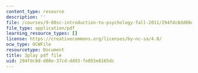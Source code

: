 ```yaml
---
content_type: resource
description: ''
file: /courses/9-00sc-introduction-to-psychology-fall-2011/294fdc8dd08e37cddd93fe055e8165dc_lanmHS0JwYI.pdf
file_type: application/pdf
learning_resource_types: []
license: https://creativecommons.org/licenses/by-nc-sa/4.0/
ocw_type: OCWFile
resourcetype: Document
title: 3play pdf file
uid: 294fdc8d-d08e-37cd-dd93-fe055e8165dc
---
```

